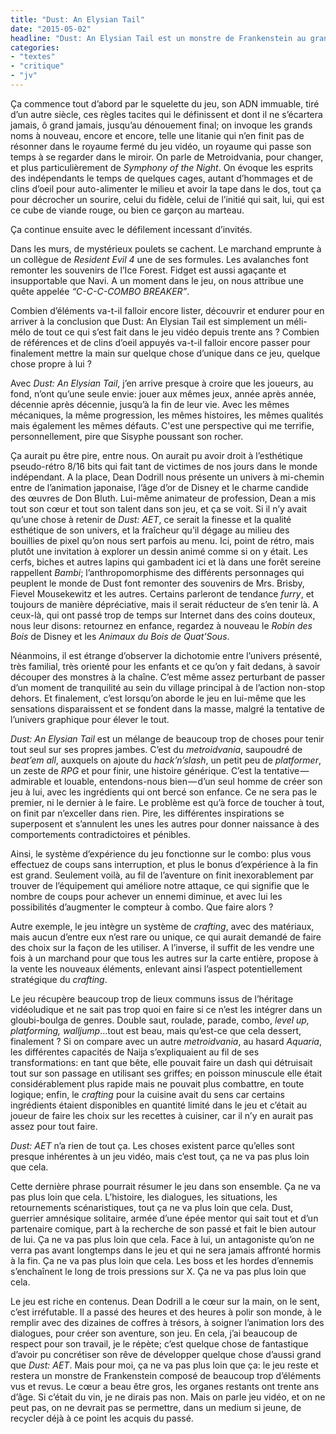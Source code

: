```yaml
---
title: "Dust: An Elysian Tail"
date: "2015-05-02"
headline: "Dust: An Elysian Tail est un monstre de Frankenstein au grand cœur."
categories:
- "textes"
- "critique"
- "jv"
---
```


<script>
  import AlerteVieux from '$lib/components/AlerteVieux.svelte'
</script>

<AlerteVieux/>

Ça commence tout d’abord par le squelette du jeu, son ADN immuable, tiré d’un autre siècle, ces règles tacites qui le définissent et dont il ne s’écartera jamais, ô grand jamais, jusqu’au dénouement final; on invoque les grands noms à nouveau, encore et encore, telle une litanie qui n’en finit pas de résonner dans le royaume fermé du jeu vidéo, un royaume qui passe son temps à se regarder dans le miroir. On parle de Metroidvania, pour changer, et plus particulièrement de _Symphony of the Night_. On évoque les esprits des indépendants le temps de quelques cages, autant d’hommages et de clins d’oeil pour auto-alimenter le milieu et avoir la tape dans le dos, tout ça pour décrocher un sourire, celui du fidèle, celui de l’initié qui sait, lui, qui est ce cube de viande rouge, ou bien ce garçon au marteau.

Ça continue ensuite avec le défilement incessant d’invités.

Dans les murs, de mystérieux poulets se cachent. Le marchand emprunte à un collègue de _Resident Evil 4_ une de ses formules. Les avalanches font remonter les souvenirs de l’Ice Forest. Fidget est aussi agaçante et insupportable que Navi. A un moment dans le jeu, on nous attribue une quête appelée _“C-C-C-COMBO BREAKER”_.

Combien d’éléments va-t-il falloir encore lister, découvrir et endurer pour en arriver à la conclusion que Dust: An Elysian Tail est simplement un méli-mélo de tout ce qui s’est fait dans le jeu vidéo depuis trente ans ? Combien de références et de clins d’oeil appuyés va-t-il falloir encore passer pour finalement mettre la main sur quelque chose d’unique dans ce jeu, quelque chose propre à lui ?

Avec _Dust: An Elysian Tail_, j’en arrive presque à croire que les joueurs, au fond, n’ont qu’une seule envie: jouer aux mêmes jeux, année après année, décennie après décennie, jusqu’à la fin de leur vie. Avec les mêmes mécaniques, la même progression, les mêmes histoires, les mêmes qualités mais également les mêmes défauts. C'est une perspective qui me terrifie, personnellement, pire que Sisyphe poussant son rocher.

Ça aurait pu être pire, entre nous. On aurait pu avoir droit à l’esthétique pseudo-rétro 8/16 bits qui fait tant de victimes de nos jours dans le monde indépendant. A la place, Dean Dodrill nous présente un univers à mi-chemin entre de l’animation japonaise, l’âge d’or de Disney et le charme candide des œuvres de Don Bluth. Lui-même animateur de profession, Dean a mis tout son cœur et tout son talent dans son jeu, et ça se voit. Si il n’y avait qu’une chose à retenir de _Dust: AET_, ce serait la finesse et la qualité esthétique de son univers, et la fraîcheur qu’il dégage au milieu des bouillies de pixel qu’on nous sert parfois au menu. Ici, point de rétro, mais plutôt une invitation à explorer un dessin animé comme si on y était. Les cerfs, biches et autres lapins qui gambadent ici et là dans une forêt sereine rappellent _Bambi_; l’anthropomorphisme des différents personnages qui peuplent le monde de Dust font remonter des souvenirs de Mrs. Brisby, Fievel Mousekewitz et les autres. Certains parleront de tendance _furry_, et toujours de manière dépréciative, mais il serait réducteur de s’en tenir là. A ceux-là, qui ont passé trop de temps sur Internet dans des coins douteux, nous leur disons: retournez en enfance, regardez à nouveau le _Robin des Bois_ de Disney et les _Animaux du Bois de Quat’Sous_.

Néanmoins, il est étrange d’observer la dichotomie entre l’univers présenté, très familial, très orienté pour les enfants et ce qu’on y fait dedans, à savoir découper des monstres à la chaîne. C’est même assez perturbant de passer d’un moment de tranquilité au sein du village principal à de l’action non-stop dehors. Et finalement, c’est lorsqu’on aborde le jeu en lui-même que les sensations disparaissent et se fondent dans la masse, malgré la tentative de l’univers graphique pour élever le tout.

_Dust: An Elysian Tail_ est un mélange de beaucoup trop de choses pour tenir tout seul sur ses propres jambes. C’est du _metroidvania_, saupoudré de _beat’em all_, auxquels on ajoute du _hack’n’slash_, un petit peu de _platformer_, un zeste de _RPG_ et pour finir, une histoire générique. C’est la tentative — admirable et louable, entendons-nous bien — d’un seul homme de créer son jeu à lui, avec les ingrédients qui ont bercé son enfance. Ce ne sera pas le premier, ni le dernier à le faire. Le problème est qu’à force de toucher à tout, on finit par n’exceller dans rien. Pire, les différentes inspirations se superposent et s’annulent les unes les autres pour donner naissance à des comportements contradictoires et pénibles.

Ainsi, le système d’expérience du jeu fonctionne sur le combo: plus vous effectuez de coups sans interruption, et plus le bonus d’expérience à la fin est grand. Seulement voilà, au fil de l’aventure on finit inexorablement par trouver de l’équipement qui améliore notre attaque, ce qui signifie que le nombre de coups pour achever un ennemi diminue, et avec lui les possibilités d’augmenter le compteur à combo. Que faire alors ?

Autre exemple, le jeu intègre un système de _crafting_, avec des matériaux, mais aucun d’entre eux n’est rare ou unique, ce qui aurait demandé de faire des choix sur la façon de les utiliser. A l’inverse, il suffit de les vendre une fois à un marchand pour que tous les autres sur la carte entière, propose à la vente les nouveaux éléments, enlevant ainsi l’aspect potentiellement stratégique du _crafting_.

Le jeu récupère beaucoup trop de lieux communs issus de l’héritage vidéoludique et ne sait pas trop quoi en faire si ce n’est les intégrer dans un gloubi-boulga de genres. Double saut, roulade, parade, combo, _level up, platforming, walljump_…tout est beau, mais qu’est-ce que cela dessert, finalement ? Si on compare avec un autre _metroidvania_, au hasard _Aquaria_, les différentes capacités de Naija s’expliquaient au fil de ses transformations: en tant que bête, elle pouvait faire un dash qui détruisait tout sur son passage en utilisant ses griffes; en poisson minuscule elle était considérablement plus rapide mais ne pouvait plus combattre, en toute logique; enfin, le _crafting_ pour la cuisine avait du sens car certains ingrédients étaient disponibles en quantité limité dans le jeu et c’était au joueur de faire les choix sur les recettes à cuisiner, car il n’y en aurait pas assez pour tout faire.

_Dust: AET_ n’a rien de tout ça. Les choses existent parce qu’elles sont presque inhérentes à un jeu vidéo, mais c’est tout, ça ne va pas plus loin que cela.

Cette dernière phrase pourrait résumer le jeu dans son ensemble. Ça ne va pas plus loin que cela. L’histoire, les dialogues, les situations, les retournements scénaristiques, tout ça ne va plus loin que cela. Dust, guerrier amnésique solitaire, armée d’une épée mentor qui sait tout et d’un partenaire comique, part à la recherche de son passé et fait le bien autour de lui. Ça ne va pas plus loin que cela. Face à lui, un antagoniste qu’on ne verra pas avant longtemps dans le jeu et qui ne sera jamais affronté hormis à la fin. Ça ne va pas plus loin que cela. Les boss et les hordes d’ennemis s’enchaînent le long de trois pressions sur X. Ça ne va pas plus loin que cela.

Le jeu est riche en contenus. Dean Dodrill a le cœur sur la main, on le sent, c’est irréfutable. Il a passé des heures et des heures à polir son monde, à le remplir avec des dizaines de coffres à trésors, à soigner l’animation lors des dialogues, pour créer son aventure, son jeu. En cela, j’ai beaucoup de respect pour son travail, je le répète; c’est quelque chose de fantastique d’avoir pu concrétiser son rêve de développer quelque chose d’aussi grand que *Dust: AET*. Mais pour moi, ça ne va pas plus loin que ça: le jeu reste et restera un monstre de Frankenstein composé de beaucoup trop d’éléments vus et revus. Le cœur a beau être gros, les organes restants ont trente ans d’âge. Si c’était du vin, je ne dirais pas non. Mais on parle jeu vidéo, et on ne peut pas, on ne devrait pas se permettre, dans un medium si jeune, de recycler déjà à ce point les acquis du passé.
